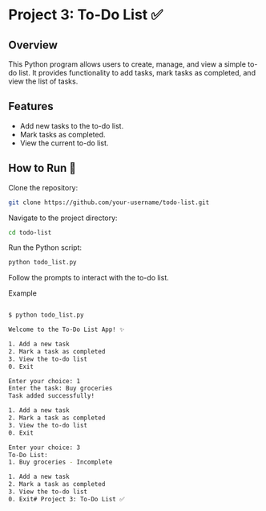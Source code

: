 # Project 3: To-Do List ✅

## Overview

This Python program allows users to create, manage, and view a simple to-do list. It provides functionality to add tasks, mark tasks as completed, and view the list of tasks.

## Features

- Add new tasks to the to-do list.
- Mark tasks as completed.
- View the current to-do list.

## How to Run 🚀

Clone the repository:

   ```bash
   git clone https://github.com/your-username/todo-list.git
   ```

Navigate to the project directory:

```bash
cd todo-list
```

Run the Python script:

```bash
python todo_list.py
```

Follow the prompts to interact with the to-do list.

Example

```bash

$ python todo_list.py

Welcome to the To-Do List App! ✨

1. Add a new task
2. Mark a task as completed
3. View the to-do list
0. Exit

Enter your choice: 1
Enter the task: Buy groceries
Task added successfully!

1. Add a new task
2. Mark a task as completed
3. View the to-do list
0. Exit

Enter your choice: 3
To-Do List:
1. Buy groceries - Incomplete

1. Add a new task
2. Mark a task as completed
3. View the to-do list
0. Exit# Project 3: To-Do List ✅
```


